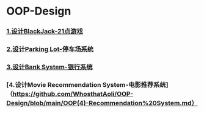 # OOP-Design
### [1.设计BlackJack-21点游戏](https://github.com/WhosthatAoli/OOP--/blob/main/OOP(1)-21%E7%82%B9%20BlackJack.md)
### [2.设计Parking Lot-停车场系统](https://github.com/WhosthatAoli/OOP-Design/blob/main/OOP(2)-Design%20a%20Parking%20Lot.md)
### [3.设计Bank System-银行系统](https://github.com/WhosthatAoli/OOP-Design/blob/main/OOP(3)-Design%20a%20Bank.md)
### [4.设计Movie Recommendation System-电影推荐系统]（https://github.com/WhosthatAoli/OOP-Design/blob/main/OOP(4)-Recommendation%20System.md）
